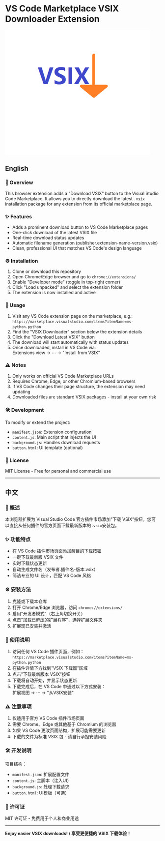 # VS Code Marketplace VSIX Downloader Extension

![icon](icon.png)

## English

### 📖 Overview
This browser extension adds a "Download VSIX" button to the Visual Studio Code Marketplace. It allows you to directly download the latest `.vsix` installation package for any extension from its official marketplace page.

### ✨ Features
- Adds a prominent download button to VS Code Marketplace pages
- One-click download of the latest VSIX file
- Real-time download status updates
- Automatic filename generation (publisher.extension-name-version.vsix)
- Clean, professional UI that matches VS Code's design language

### ⚙️ Installation
1. Clone or download this repository
2. Open Chrome/Edge browser and go to `chrome://extensions/`
3. Enable "Developer mode" (toggle in top-right corner)
4. Click "Load unpacked" and select the extension folder
5. The extension is now installed and active

### 🚀 Usage
1. Visit any VS Code extension page on the marketplace, e.g.:  
   `https://marketplace.visualstudio.com/items?itemName=ms-python.python`
2. Find the "VSIX Downloader" section below the extension details
3. Click the "Download Latest VSIX" button
4. The download will start automatically with status updates
5. Once downloaded, install in VS Code via:  
   Extensions view → ⋯ → "Install from VSIX"

### ⚠️ Notes
1. Only works on official VS Code Marketplace URLs
2. Requires Chrome, Edge, or other Chromium-based browsers
3. If VS Code changes their page structure, the extension may need updating
4. Downloaded files are standard VSIX packages - install at your own risk

### 🛠 Development
To modify or extend the project:
- `manifest.json`: Extension configuration
- `content.js`: Main script that injects the UI
- `background.js`: Handles download requests
- `button.html`: UI template (optional)

### 📜 License
MIT License - Free for personal and commercial use

---

## 中文

### 📖 概述
本浏览器扩展为 Visual Studio Code 官方插件市场添加"下载 VSIX"按钮。您可以直接从任何插件的官方页面下载最新版本的`.vsix`安装包。

### ✨ 功能特点
- 在 VS Code 插件市场页面添加醒目的下载按钮
- 一键下载最新版 VSIX 文件
- 实时下载状态更新
- 自动生成文件名（发布者.插件名-版本.vsix）
- 简洁专业的 UI 设计，匹配 VS Code 风格

### ⚙️ 安装方法
1. 克隆或下载本仓库
2. 打开 Chrome/Edge 浏览器，访问 `chrome://extensions/`
3. 启用"开发者模式"（右上角切换开关）
4. 点击"加载已解压的扩展程序"，选择扩展文件夹
5. 扩展现已安装并激活

### 🚀 使用说明
1. 访问任何 VS Code 插件页面，例如：  
   `https://marketplace.visualstudio.com/items?itemName=ms-python.python`
2. 在插件详情下方找到"VSIX 下载器"区域
3. 点击"下载最新版本 VSIX"按钮
4. 下载将自动开始，并显示状态更新
5. 下载完成后，在 VS Code 中通过以下方式安装：  
   扩展视图 → ⋯ → "从VSIX安装"

### ⚠️ 注意事项
1. 仅适用于官方 VS Code 插件市场页面
2. 需要 Chrome、Edge 或其他基于 Chromium 的浏览器
3. 如果 VS Code 更改页面结构，扩展可能需要更新
4. 下载的文件为标准 VSIX 包 - 请自行承担安装风险

### 🛠 开发说明
项目结构：
- `manifest.json`: 扩展配置文件
- `content.js`: 主脚本（注入UI）
- `background.js`: 处理下载请求
- `button.html`: UI模板（可选）

### 📜 许可证
MIT 许可证 - 免费用于个人和商业用途

---

**Enjoy easier VSIX downloads! / 享受更便捷的 VSIX 下载体验！**
